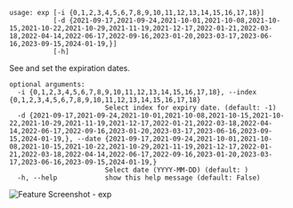 ```
usage: exp [-i {0,1,2,3,4,5,6,7,8,9,10,11,12,13,14,15,16,17,18}]
           [-d {2021-09-17,2021-09-24,2021-10-01,2021-10-08,2021-10-15,2021-10-22,2021-10-29,2021-11-19,2021-12-17,2022-01-21,2022-03-18,2022-04-14,2022-06-17,2022-09-16,2023-01-20,2023-03-17,2023-06-16,2023-09-15,2024-01-19,}]
           [-h]
```

See and set the expiration dates.

```
optional arguments:
  -i {0,1,2,3,4,5,6,7,8,9,10,11,12,13,14,15,16,17,18}, --index {0,1,2,3,4,5,6,7,8,9,10,11,12,13,14,15,16,17,18}
                        Select index for expiry date. (default: -1)
  -d {2021-09-17,2021-09-24,2021-10-01,2021-10-08,2021-10-15,2021-10-22,2021-10-29,2021-11-19,2021-12-17,2022-01-21,2022-03-18,2022-04-14,2022-06-17,2022-09-16,2023-01-20,2023-03-17,2023-06-16,2023-09-15,2024-01-19,}, --date {2021-09-17,2021-09-24,2021-10-01,2021-10-08,2021-10-15,2021-10-22,2021-10-29,2021-11-19,2021-12-17,2022-01-21,2022-03-18,2022-04-14,2022-06-17,2022-09-16,2023-01-20,2023-03-17,2023-06-16,2023-09-15,2024-01-19,}
                        Select date (YYYY-MM-DD) (default: )
  -h, --help            show this help message (default: False)
```
<img size="1400" alt="Feature Screenshot - exp" src="https://user-images.githubusercontent.com/85772166/142280956-bb740616-b12e-4bd7-8cc1-d02584135b03.png">
